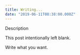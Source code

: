 ```yaml
---
title: Writing...
date: "2019-06-11T08:38:00.000Z"
---
```


Description

<!-- more -->

This post intentionally left blank.

Write what you want.
